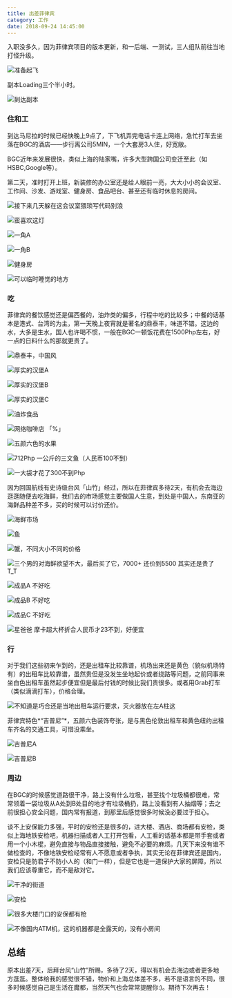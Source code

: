 ```yaml
---
title: 出差菲律宾
category: 工作
date: 2018-09-24 14:45:00
---
```

入职没多久，因为菲律宾项目的版本更新，和一后端、一测试，三人组队前往当地打怪升级。

![准备起飞](/images/traveling-to-the-philippines/1.jpg)

<!-- more -->

副本Loading三个半小时。

![到达副本](/images/traveling-to-the-philippines/2.jpg)

### 住和工

到达马尼拉的时候已经快晚上9点了，下飞机弄完电话卡连上网络，急忙打车去坐落在BGC的酒店——步行离公司5MIN，一个大套房3人住，好宽敞。

BGC近年来发展很快，类似上海的陆家嘴，许多大型跨国公司变迁至此（如HSBC,Google等）。

第二天，准时打开上班，新装修的办公室还是给人眼前一亮，大大小小的会议室、工作间、沙发、游戏室、健身房、食品吧台、甚至还有临时休息的房间。

![接下来几天躲在这会议室猥琐写代码别浪](/images/traveling-to-the-philippines/3.jpg)

![蛮喜欢这灯](/images/traveling-to-the-philippines/4.jpg)

![一角A](/images/traveling-to-the-philippines/7.jpg)

![一角B](/images/traveling-to-the-philippines/8.jpg)

![健身房](/images/traveling-to-the-philippines/6.jpg)

![可以临时睡觉的地方](/images/traveling-to-the-philippines/9.jpg)

### 吃

菲律宾的餐饮感觉还是偏西餐的，油炸类的偏多，行程中吃的比较多；中餐的话基本是港式、台湾的为主，第一天晚上夜宵就是著名的鼎泰丰，味道不错。这边的水，大多是生水，国人也许喝不惯，一般在BGC一顿饭花费在1500Php左右，好一点的日料什么的那就更贵了。

![鼎泰丰，中国风](/images/traveling-to-the-philippines/10.jpg)

![厚实的汉堡A](/images/traveling-to-the-philippines/11.jpg)

![厚实的汉堡B](/images/traveling-to-the-philippines/12.jpg)

![厚实的汉堡C](/images/traveling-to-the-philippines/27.jpg)

![油炸食品](/images/traveling-to-the-philippines/13.jpg)

![网络咖啡店 「%」](/images/traveling-to-the-philippines/14.jpg)

![五颜六色的水果](/images/traveling-to-the-philippines/15.jpg)

![712Php 一公斤的三文鱼（人民币100不到）](/images/traveling-to-the-philippines/16.jpg)

![一大袋才花了300不到Php](/images/traveling-to-the-philippines/17.jpg)

因为回国航线有史诗级台风「山竹」经过，所以在菲律宾多待2天，有机会去海边逛逛随便去吃海鲜，我们去的市场感觉主要做国人生意，到处是中国人，东南亚的海鲜品种差不多，买的时候可以讨价还价。

![海鲜市场](/images/traveling-to-the-philippines/19.jpg)

![鱼](/images/traveling-to-the-philippines/21.jpg)

![蟹，不同大小不同的价格](/images/traveling-to-the-philippines/20.jpg)

![三个男的对海鲜欲望不大，最后买了它，7000+ 还价到5500 其实还是贵了 T_T](/images/traveling-to-the-philippines/22.jpg)

![成品A 不好吃](/images/traveling-to-the-philippines/23.jpg)

![成品B 不好吃](/images/traveling-to-the-philippines/24.jpg)

![成品C 不好吃](/images/traveling-to-the-philippines/25.jpg)

![星爸爸 摩卡超大杯折合人民币才23不到，好便宜](/images/traveling-to-the-philippines/26.jpg)

### 行

对于我们这些初来乍到的，还是出租车比较靠谱，机场出来还是黄色（貌似机场特有）的出租车比较靠谱，虽然贵但是没发生坐地起价或者绕路等问题，之前同事来坐白色出租车虽然起步便宜但是最后付钱的时候比我们贵很多。或者用Grab打车（类似滴滴打车），价格合理。

![不知道是巧合还是当地出租车运行要求，灭火器放在左A柱这](/images/traveling-to-the-philippines/28.jpg)

菲律宾特色*“吉普尼”*，五颜六色装饰夸张，是与黑色伦敦出租车和黄色纽约出租车齐名的交通工具，可惜没乘坐。

![吉普尼A](/images/traveling-to-the-philippines/29.jpg)


![吉普尼B](/images/traveling-to-the-philippines/30.jpg)

### 周边

在BGC的时候感觉道路很干净，路上没有什么垃圾，甚至找个垃圾桶都很难，常常领着一袋垃圾从A处到B处目的地才有垃圾桶扔，路上没看到有人抽烟等；去之前很担心安全问题，国内常有报道，到那里后感觉很多时候没必要过于担心。

谈不上安保能力多强，平时的安检还是很多的，进大楼、酒店、商场都有安检，类似上海地铁安检吧，机器扫描或者人工打开包看，人工看的话基本都是带手套或者用一个小木棍，避免直接与物品直接接触，避免不必要的麻烦。几天下来没有谁不做检查的，不像地铁安检经常有人不愿意或者争执，其实无论在菲律宾还是国内，安检只是防君子不防小人的（和门一样），但是它也是一道保护大家的屏障，所以我们应该尊重它，而不是敌对它。

![干净的街道](/images/traveling-to-the-philippines/31.jpg)

![安检](/images/traveling-to-the-philippines/34.jpg)

![很多大楼门口的安保都有枪](/images/traveling-to-the-philippines/33.jpeg)

![不像国内ATM机，这的机器都是全露天的，没有小房间](/images/traveling-to-the-philippines/32.jpg)


## 总结

原本出差7天，后拜台风“山竹”所赐，多待了2天，得以有机会去海边或者更多地方逛逛。整体给我的感觉很不错，物价和上海总体差不多，若不是语言的不同，很多时候感觉自己是生活在魔都，当然天气也会常常提醒你:)。期待下次再去！

